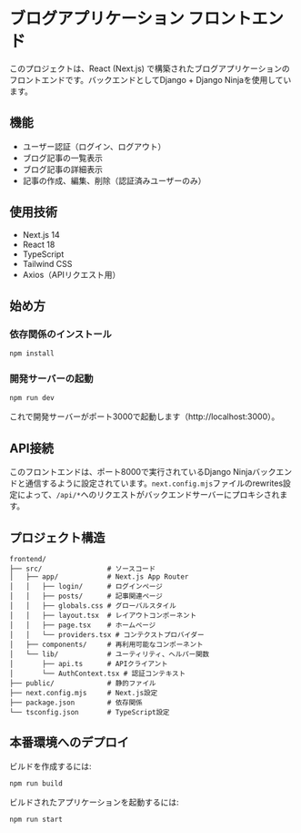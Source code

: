 # ブログアプリケーション フロントエンド

このプロジェクトは、React (Next.js) で構築されたブログアプリケーションのフロントエンドです。バックエンドとしてDjango + Django Ninjaを使用しています。

## 機能

- ユーザー認証（ログイン、ログアウト）
- ブログ記事の一覧表示
- ブログ記事の詳細表示
- 記事の作成、編集、削除（認証済みユーザーのみ）

## 使用技術

- Next.js 14
- React 18
- TypeScript
- Tailwind CSS
- Axios（APIリクエスト用）

## 始め方

### 依存関係のインストール

```bash
npm install
```

### 開発サーバーの起動

```bash
npm run dev
```

これで開発サーバーがポート3000で起動します（http://localhost:3000）。

## API接続

このフロントエンドは、ポート8000で実行されているDjango Ninjaバックエンドと通信するように設定されています。`next.config.mjs`ファイルのrewrites設定によって、`/api/*`へのリクエストがバックエンドサーバーにプロキシされます。

## プロジェクト構造

```
frontend/
├── src/                # ソースコード
│   ├── app/            # Next.js App Router
│   │   ├── login/      # ログインページ
│   │   ├── posts/      # 記事関連ページ
│   │   ├── globals.css # グローバルスタイル
│   │   ├── layout.tsx  # レイアウトコンポーネント
│   │   ├── page.tsx    # ホームページ
│   │   └── providers.tsx # コンテクストプロバイダー
│   ├── components/     # 再利用可能なコンポーネント
│   └── lib/            # ユーティリティ、ヘルパー関数
│       ├── api.ts      # APIクライアント
│       └── AuthContext.tsx # 認証コンテキスト
├── public/             # 静的ファイル
├── next.config.mjs     # Next.js設定
├── package.json        # 依存関係
└── tsconfig.json       # TypeScript設定
```

## 本番環境へのデプロイ

ビルドを作成するには:

```bash
npm run build
```

ビルドされたアプリケーションを起動するには:

```bash
npm run start
``` 